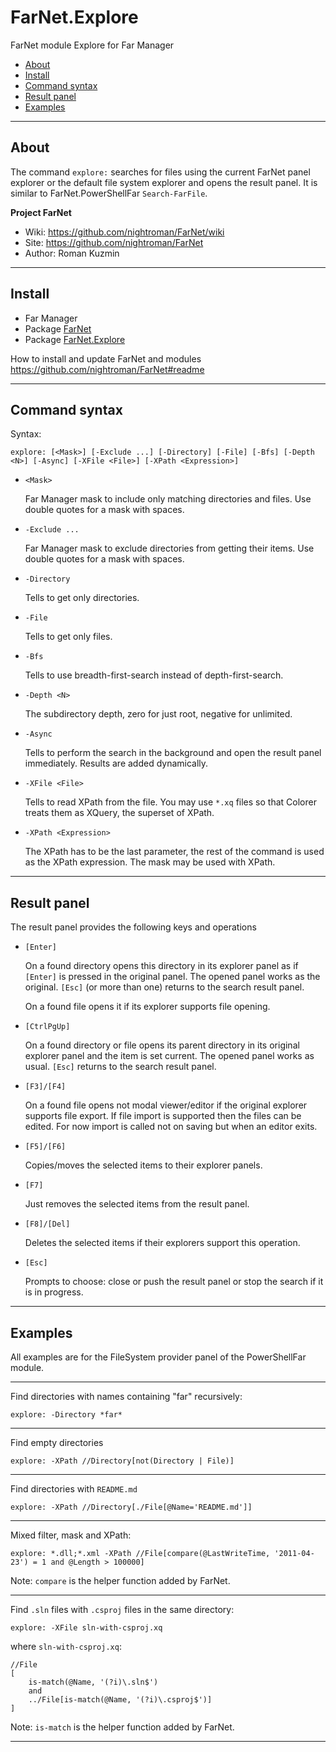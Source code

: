 # FarNet.Explore

FarNet module Explore for Far Manager

* [About](#about)
* [Install](#install)
* [Command syntax](#command-syntax)
* [Result panel](#result-panel)
* [Examples](#examples)

*********************************************************************
## About

The command `explore:` searches for files using the current FarNet panel
explorer or the default file system explorer and opens the result panel.
It is similar to FarNet.PowerShellFar `Search-FarFile`.

**Project FarNet**

* Wiki: <https://github.com/nightroman/FarNet/wiki>
* Site: <https://github.com/nightroman/FarNet>
* Author: Roman Kuzmin

*********************************************************************
## Install

- Far Manager
- Package [FarNet](https://www.nuget.org/packages/FarNet)
- Package [FarNet.Explore](https://www.nuget.org/packages/FarNet.Explore)

How to install and update FarNet and modules\
<https://github.com/nightroman/FarNet#readme>

*********************************************************************
## Command syntax

Syntax:

    explore: [<Mask>] [-Exclude ...] [-Directory] [-File] [-Bfs] [-Depth <N>] [-Async] [-XFile <File>] [-XPath <Expression>]

- `<Mask>`

    Far Manager mask to include only matching directories and files.
    Use double quotes for a mask with spaces.

- `-Exclude ...`

    Far Manager mask to exclude directories from getting their items.
    Use double quotes for a mask with spaces.

- `-Directory`

    Tells to get only directories.

- `-File`

    Tells to get only files.

- `-Bfs`

    Tells to use breadth-first-search instead of depth-first-search.

- `-Depth <N>`

    The subdirectory depth, zero for just root, negative for unlimited.

- `-Async`

    Tells to perform the search in the background and open the result panel
    immediately. Results are added dynamically.

- `-XFile <File>`

    Tells to read XPath from the file. You may use `*.xq` files so that Colorer
    treats them as XQuery, the superset of XPath.

- `-XPath <Expression>`

    The XPath has to be the last parameter, the rest of the command is used as
    the XPath expression. The mask may be used with XPath.

*********************************************************************
## Result panel

The result panel provides the following keys and operations

- `[Enter]`

    On a found directory opens this directory in its explorer panel as if
    `[Enter]` is pressed in the original panel. The opened panel works as the
    original. `[Esc]` (or more than one) returns to the search result panel.

    On a found file opens it if its explorer supports file opening.

- `[CtrlPgUp]`

    On a found directory or file opens its parent directory in its original
    explorer panel and the item is set current. The opened panel works as usual.
    `[Esc]` returns to the search result panel.

- `[F3]/[F4]`

    On a found file opens not modal viewer/editor if the original explorer
    supports file export. If file import is supported then the files can be
    edited. For now import is called not on saving but when an editor exits.

- `[F5]/[F6]`

    Copies/moves the selected items to their explorer panels.

- `[F7]`

    Just removes the selected items from the result panel.

- `[F8]/[Del]`

    Deletes the selected items if their explorers support this operation.

- `[Esc]`

    Prompts to choose: close or push the result panel
    or stop the search if it is in progress.

*********************************************************************
## Examples

All examples are for the FileSystem provider panel of the PowerShellFar module.

---

Find directories with names containing "far" recursively:

    explore: -Directory *far*

---

Find empty directories

    explore: -XPath //Directory[not(Directory | File)]

---

Find directories with `README.md`

    explore: -XPath //Directory[./File[@Name='README.md']]

---

Mixed filter, mask and XPath:

    explore: *.dll;*.xml -XPath //File[compare(@LastWriteTime, '2011-04-23') = 1 and @Length > 100000]

Note: `compare` is the helper function added by FarNet.

---

Find `.sln` files with `.csproj` files in the same directory:

    explore: -XFile sln-with-csproj.xq

where `sln-with-csproj.xq`:

    //File
    [
        is-match(@Name, '(?i)\.sln$')
        and
        ../File[is-match(@Name, '(?i)\.csproj$')]
    ]

Note: `is-match` is the helper function added by FarNet.

*********************************************************************
